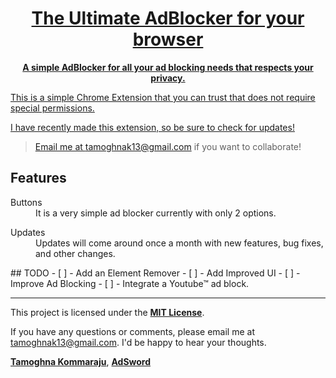 <link rel="shortcut icon" type="128-icon.png" href="favicon.ico">
<a href="https://github.com/TamoghnaK13/AdBlockify">
  
<div align="center">
 <h1>
    The Ultimate AdBlocker for your browser
  </h1>

  <p>
    <strong>A simple AdBlocker for all your ad blocking needs that respects your privacy.</strong>
  </p>
</div>
This is a simple Chrome Extension that you can trust that does not require special permissions.
<div align="center">
</div>

I have recently made this extension, so be sure to check for updates!
>Email me at tamoghnak13@gmail.com if you want to collaborate!

## Features

<dl>
  <dt>Buttons</dt>
  <dd>
    It is a very simple ad blocker currently with only 2 options.
  </dd>
</dl>

<dl>
  <dt>Updates</dt>
  <dd>
Updates will come around once a month with new features, bug fixes, and other changes.
  </dd>
</dl>
## TODO
- [ ] - Add an Element Remover
- [ ] - Add Improved UI
- [ ] - Improve Ad Blocking
- [ ] - Integrate a Youtube™ ad block.


____________________________________________________________________________________________________________________________________________________________________
This project is licensed under the [**MIT License**](https://en.wikipedia.org/wiki/MIT_License). 

If you have any questions or comments, please email me at tamoghnak13@gmail.com. I'd be happy to hear your thoughts.


[**Tamoghna Kommaraju**](https://github.com/TamoghnaK13), [**AdSword**](https://github.com/TamoghnaK13/AdSword-Ad-Blocker)

